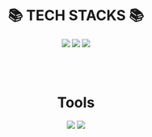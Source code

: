 <div align=center><h1>📚 TECH STACKS 📚</h1></div>

<div align=center> 
  <img src="https://img.shields.io/badge/python-3776AB?style=flat-square&logo=python&logoColor=white">
  <img src="https://img.shields.io/badge/ros-22314E?style=flat-square&logo=ros&logoColor=white"> 
  <img src="https://img.shields.io/badge/c++-00599C?style=flat-square&logo=c%2B%2B&logoColor=white"> 
</div>

</br>
</br>
</br>

<div align=center><h1>Tools</h1></div>

<div align=center> 
  <img src="https://img.shields.io/badge/VisualStudioCode-007ACC?style=flat-square&logo=Visual Studio Code&logoColor=white">
  <img src="https://img.shields.io/badge/GitHub-181717?style=flat-square&logo=github&logoColor=white">
  
</div>